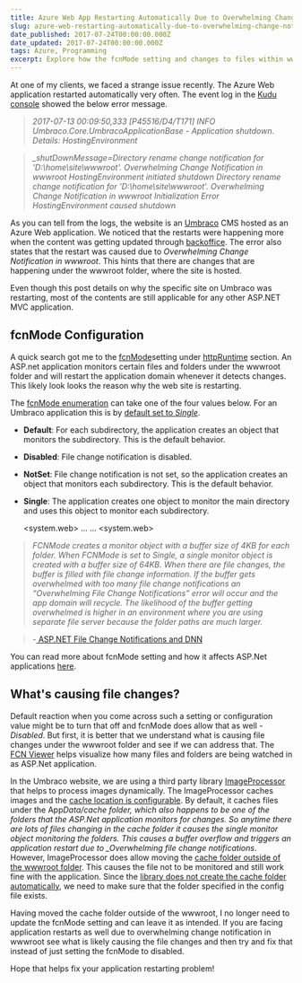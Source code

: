 ```yaml
---
title: Azure Web App Restarting Automatically Due to Overwhelming Change Notification
slug: azure-web-restarting-automatically-due-to-overwhelming-change-notification
date_published: 2017-07-24T00:00:00.000Z
date_updated: 2017-07-24T00:00:00.000Z
tags: Azure, Programming
excerpt: Explore how the fcnMode setting and changes to files within wwwroot can cause application restarts.
---
```


At one of my clients, we faced a strange issue recently. The Azure Web application restarted automatically very often. The event log in the [Kudu console](https://github.com/projectkudu/kudu/wiki/Kudu-console) showed the below error message.

> *2017-07-13 00:09:50,333 [P45516/D4/T171] INFO Umbraco.Core.UmbracoApplicationBase - Application shutdown. Details: HostingEnvironment*

> *_shutDownMessage=Directory rename change notification for 'D:\home\site\wwwroot'.*
> *Overwhelming Change Notification in wwwroot*
> *HostingEnvironment initiated shutdown*
> *Directory rename change notification for 'D:\home\site\wwwroot'.*
> *Overwhelming Change Notification in wwwroot*
> *Initialization Error*
> *HostingEnvironment caused shutdown*

As you can tell from the logs, the website is an [Umbraco](https://umbraco.com/) CMS hosted as an Azure Web application. We noticed that the restarts were happening more when the content was getting updated through [backoffice](https://our.umbraco.org/documentation/getting-started/backoffice/). The error also states that the restart was caused due to *Overwhelming Change Notification in wwwroot*. This hints that there are changes that are happening under the wwwroot folder, where the site is hosted.

Even though this post details on why the specific site on Umbraco was restarting, most of the contents are still applicable for any other ASP.NET MVC application.

## fcnMode Configuration

A quick search got me to the [fcnMode](https://msdn.microsoft.com/en-us/library/system.web.configuration.httpruntimesection.fcnmode(v=vs.110).aspx)setting under [httpRuntime](https://msdn.microsoft.com/en-us/library/system.web.configuration.httpruntimesection(v=vs.110).aspx) section. An ASP.net application monitors certain files and folders under the wwwroot folder and will restart the application domain whenever it detects changes. This likely look looks the reason why the web site is restarting.

The [fcnMode enumeration](https://msdn.microsoft.com/en-us/library/system.web.configuration.fcnmode(v=vs.110).aspx) can take one of the four values below. For an Umbraco application this is by [default set to *Single*](http://issues.umbraco.org/issue/U4-7712).

- **Default**: For each subdirectory, the application creates an object that monitors the subdirectory. This is the default behavior.
- **Disabled**: File change notification is disabled.
- **NotSet**: File change notification is not set, so the application creates an object that monitors each subdirectory. This is the default behavior.
- **Single**: The application creates one object to monitor the main directory and uses this object to monitor each subdirectory.

    <system.web>
        ...
        <httpRuntime
            requestValidationMode="2.0"
            enableVersionHeader="false"
            targetFramework="4.5"
            maxRequestLength="51200"
            fcnMode="Single" />
        ...
    <system.web>
    

> *FCNMode creates a monitor object with a buffer size of 4KB for each folder. When FCNMode is set to Single, a single monitor object is created with a buffer size of 64KB. When there are file changes, the buffer is filled with file change information. If the buffer gets overwhelmed with too many file change notifications an “Overwhelming File Change Notifications” error will occur and the app domain will recycle. The likelihood of the buffer getting overwhelmed is higher in an environment where you are using separate file server because the folder paths are much larger.*

> -[ ASP.NET File Change Notifications and DNN](http://www.dnnsoftware.com/community-blog/cid/154980/aspnet-file-change-notifications-and-dnn)

You can read more about fcnMode setting and how it affects ASP.Net applications [here](https://shazwazza.com/post/all-about-aspnet-file-change-notification-fcn/).

## What's causing file changes?

Default reaction when you come across such a setting or configuration value might be to turn that off and fcnMode does allow that as well - *Disabled*. But first, it is better that we understand what is causing file changes under the wwwroot folder and see if we can address that. The [FCN Viewer](https://shazwazza.com/post/fcn-file-change-notification-viewer-for-aspnet/) helps visualize how many files and folders are being watched in as ASP.Net application.

In the Umbraco website, we are using a third party library [ImageProcessor](http://imageprocessor.org/) that helps to process images dynamically. The ImageProcessor caches images and the [cache location is configurable](http://imageprocessor.org/imageprocessor-web/configuration/#cacheconfig). By default, it caches files under the App*Data/cache folder, which also happens to be one of the folders that the ASP.Net application monitors for changes. So anytime there are lots of files changing in the cache folder it causes the single monitor object monitoring the folders. This causes a buffer overflow and triggers an application restart due to _Overwhelming file change notifications*. However, ImageProcessor does allow moving the [cache folder outside of the wwwroot folder](https://github.com/JimBobSquarePants/ImageProcessor/issues/518). This causes the file not to be monitored and still work fine with the application. Since the [library does not create the cache folder automatically](https://twitter.com/Shazwazza/status/885770960321773568), we need to make sure that the folder specified in the config file exists.

Having moved the cache folder outside of the wwwroot, I no longer need to update the fcnMode setting and can leave it as intended. If you are facing application restarts as well due to overwhelming change notification in wwwroot see what is likely causing the file changes and then try and fix that instead of just setting the fcnMode to disabled.

Hope that helps fix your application restarting problem!
